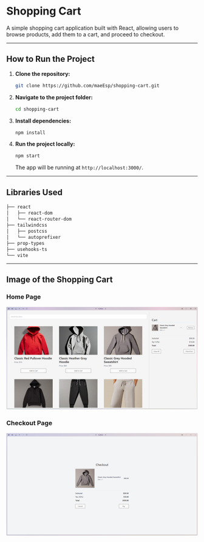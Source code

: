 # Shopping Cart

A simple shopping cart application built with React, allowing users to browse products, add them to a cart, and proceed to checkout.

---

## How to Run the Project

1. **Clone the repository:**
   ```bash
   git clone https://github.com/maeEsp/shopping-cart.git
   ```

2. **Navigate to the project folder:**
   ```bash
   cd shopping-cart
   ```

3. **Install dependencies:**
   ```bash
   npm install
   ```

4. **Run the project locally:**
   ```bash
   npm start
   ```

   The app will be running at `http://localhost:3000/`.

---

## Libraries Used


```
├── react
│   ├── react-dom
│   └── react-router-dom
├── tailwindcss
│   ├── postcss
│   └── autoprefixer
├── prop-types
├── usehooks-ts
└── vite

```

---

## Image of the Shopping Cart

### Home Page
![Home Page](public/Home.png)

### Checkout Page
![Checkout Page](public/Checkout.png)

